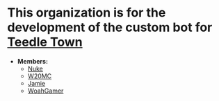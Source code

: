 # This organization is for the development of the custom bot for [Teedle Town](https://discord.teedleyt.com)  

- **Members:**
  - [Nuke](https://github.com/mininukefromfallout)
  - [W20MC](https://github.com/w20mc1)
  - [Jamie](https://github.com/ripcheese12)
  - [WoahGamer](https://github.com/WoahGamer)

